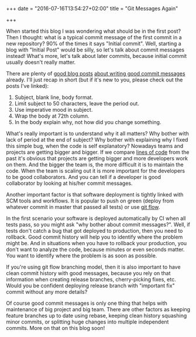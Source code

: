 +++
date = "2016-07-16T13:54:27+02:00"
title = "Git Messages Again"

+++

When started this blog I was wondering what should be in the first post? Then I thought: what is a typical commit message of the first commit in a new repository? 90% of the times it says "Initial commit". Well, starting a blog with "Initial Post" would be silly, so let's talk about commit messages instead! What's more, let's talk about later commits, because initial commit usually doesn't really matter.

There are plenty of [good blog posts](http://chris.beams.io/posts/git-commit/) [about writing good commit messages](http://tbaggery.com/2008/04/19/a-note-about-git-commit-messages.html) already. I'll just recap in short (but if it's new to you, please check out the posts I've linked):

1. Subject, blank line, body format.
2. Limit subject to 50 characters, leave the period out.
3. Use imperative mood in subject.
4. Wrap the body at 72th column.
5. In the body explain why, not how did you change something.

What's really important is to understand why it all matters? Why bother with lack of period at the end of subject? Why bother with explaining why I fixed this simple bug, when the code is self explanatory? Nowadays teams and projects are getting bigger and bigger. If we compare [lines of code](http://www.informationisbeautiful.net/visualizations/million-lines-of-code/) from the past it's obvious that projects are getting bigger and more developers work on them. And the bigger the team is, the more difficult it is to maintain the code. When the team is scaling out it is more important for the developers to be good collaborators. And you can tell if a developer is good collaborator by looking at his/her commit messages.

Another important factor is that software deployment is tightly linked with SCM tools and workflows. It is popular to push on green (deploy from whatever commit in master that passed all tests) or use [git flow](http://nvie.com/posts/a-successful-git-branching-model/).

In the first scenario your software is deployed automatically by CI when all tests pass, so you might ask "why bother about commit messages?". Well, if tests don't catch a bug that got deployed to production, then you need to rollback. Good commit history will help you to identify where the problem might be. And in situations when you have to rollback your production, you don't want to analyze the code, because minutes or even seconds matter. You want to identify where the problem is as soon as possible.

If you're using git flow branching model, then it is also important to have clean commit history with good messages, because you rely on that information when creating release branches, cherry-picking fixes, etc. Would you be confident deploying release branch with "important fix" commit without any more details?

Of course good commit messages is only one thing that helps with maintenance of big project and big team. There are other factors as keeping feature branches up to date using rebase, keeping clean history squashing minor commits, or splitting huge changes into multiple independent commits. More on that on this blog soon!